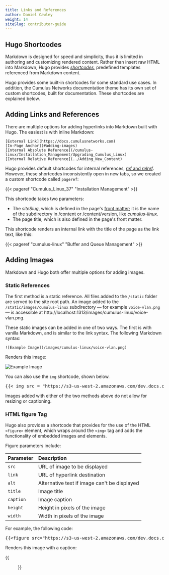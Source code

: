 ```yaml
---
title: Links and References
author: Daniel Cawley
weight: 14
siteSlug: contributor-guide
---
```


## Hugo Shortcodes

Markdown is designed for speed and simplicity, thus it is limited in authoring
and customizing rendered content. Rather than insert raw HTML into Markdown,
Hugo provides [*shortcodes*](https://gohugo.io/content-management/shortcodes/),
predefined templates referenced from Markdown content.

Hugo provides some built-in shortcodes for some standard use cases. In addition,
the Cumulus Networks documentation theme has its own set of custom shortcodes,
built for documentation. These shortcodes are explained below.

## Adding Links and References

There are multiple options for adding hyperlinks into Markdown built with Hugo.
The easiest is with inline Markdown:

```
[External Link](https://docs.cumulusnetworks.com)
[In-Page Anchor](#adding-images)
[Internal Absolute Reference](/cumulus-linux/Installation_Management/Upgrading_Cumulus_Linux)
[Internal Relative Reference](../Adding_New_Content)
```

Hugo provides default shortcodes for internal references,
[*ref* and *relref*](https://gohugo.io/content-management/shortcodes/#ref-and-relref).
However, these shortcodes inconsistently open in new tabs, so we created a custom
shortcode called `pageref`:

{{&lt; pageref "Cumulus_Linux_37" "Installation Management" >}}

This shortcode takes two parameters:

- The _siteSlug_, which is defined in the page's [front matter](Adding_New_Content/#front-matter);
  it is the name of the subdirectory in /content or /content/version, like _cumulus-linux_.
- The page title, which is also defined in the page's front matter.

This shortcode renders an internal link with the title of the page as the link text, like this:

{{< pageref "cumulus-linux" "Buffer and Queue Management" >}}

## Adding Images

Markdown and Hugo both offer multiple options for adding images.

### Static References

The first method is a static reference. All files added to the `/static`
folder are served to the site root path. An image added to the
`/static/images/cumulus-linux` subdirectory &mdash; for example `voice-vlan.png`
&mdash; is accessible at http://localhost:1313/images/cumulus-linux/voice-vlan.png.

These static images can be added in one of two ways. The first is with vanilla
Markdown, and is similar to the link syntax. The following Markdown syntax:

```
![Example Image](/images/cumulus-linux/voice-vlan.png)
```

Renders this image:

![Example Image](/images/cumulus-linux/voice-vlan.png)

You can also use the `img` shortcode, shown below.

<pre>{{&lt; img src = "https://s3-us-west-2.amazonaws.com/dev.docs.cumulusnetworks.com/images/uploads/PTPExample.png" >}}</pre>

Images added with either of the two methods above do not allow for resizing or
captioning.

### HTML figure Tag

Hugo also provides a shortcode that provides for the use of the HTML `<figure>`
element, which wraps around the `<img>` tag and adds the functionality of embedded
images and elements.

Figure parameters include:

| Parameter     |   Description |
| :---------    |  :----------- |
| `src`    |   URL of image to be displayed |
| `link`   |   URL of hyperlink destination |
| `alt` | Alternative text if image can't be displayed |
| `title` | Image title |
| `caption`| Image caption |
| `height` | Height in pixels of the image |
| `width` | Width in pixels of the image |

For example, the following code:

<pre>{{&lt;figure src="https://s3-us-west-2.amazonaws.com/dev.docs.cumulusnetworks.com/images/uploads/NetQAgentLogFormat.png" alt="NetQAgentLogFormat.png" caption="NetQ Agent log format" height="50px" >}}</pre>

Renders this image with a caption:

{{<figure src="https://s3-us-west-2.amazonaws.com/dev.docs.cumulusnetworks.com/images/uploads/NetQAgentLogFormat.png" alt="NetQAgentLogFormat.png" caption="NetQ Agent log format" height="50px" >}}
